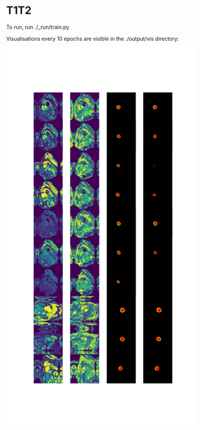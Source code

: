 # T1T2
 
To run, run ./_run/train.py

Visualisations every 10 epochs are visible in the ./output/vis directory:

![Epoch 530](https://raw.githubusercontent.com/jphdotam/T1T2/master/output/vis/001/530.png)
